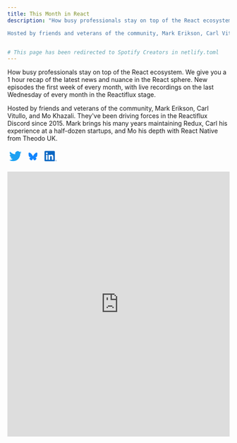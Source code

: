 ```yaml
---
title: This Month in React
description: "How busy professionals stay on top of the React ecosystem. We give you a 1 hour recap of the latest news and nuance in the React sphere. New episodes the first week of every month, with live recordings on the last Wednesday of every month in the Reactiflux stage.

Hosted by friends and veterans of the community, Mark Erikson, Carl Vitullo, and Mo Khazali. They've been driving forces in the Reactiflux Discord since 2015. Mark brings his many years maintaining Redux, Carl his experience at a half-dozen startups, and Mo his depth with React Native from Theodo UK."


# This page has been redirected to Spotify Creators in netlify.toml
---
```


How busy professionals stay on top of the React ecosystem. We give you a 1 hour recap of the latest news and nuance in the React sphere. New episodes the first week of every month, with live recordings on the last Wednesday of every month in the Reactiflux stage.

Hosted by friends and veterans of the community, Mark Erikson, Carl Vitullo, and Mo Khazali. They've been driving forces in the Reactiflux Discord since 2015. Mark brings his many years maintaining Redux, Carl his experience at a half-dozen startups, and Mo his depth with React Native from Theodo UK.

[<svg xmlns="http://www.w3.org/2000/svg" height="36px" width="36px" viewBox="-44.7 -60.55 387.41 363.29">
<path fill="#1da1f2" d="M93.72 242.19c112.46 0 173.96-93.17 173.96-173.96 0-2.65-.06-5.28-.17-7.9A124.34 124.34 0 0 0 298 28.67a121.9 121.9 0 0 1-35.12 9.62 61.36 61.36 0 0 0 26.89-33.81 122.62 122.62 0 0 1-38.83 14.84 61.15 61.15 0 0 0-104.19 55.76A173.6 173.6 0 0 1 20.75 11.18a60.98 60.98 0 0 0-8.28 30.73 61.1 61.1 0 0 0 27.2 50.9 60.69 60.69 0 0 1-27.68-7.65l-.01.78a61.16 61.16 0 0 0 49.05 59.93 61.22 61.22 0 0 1-16.12 2.16 60.84 60.84 0 0 1-11.5-1.1 61.2 61.2 0 0 0 57.12 42.46 122.65 122.65 0 0 1-75.94 26.17c-4.92 0-9.8-.28-14.58-.85a173.07 173.07 0 0 0 93.72 27.47"/>
</svg>](https://twitter.com/tmir_reactiflux) [<svg xmlns="http://www.w3.org/2000/svg" height="36px" width="36px" viewBox="0 0 1024 1024">
<path fill="#1185FE" d="M351 315c65 49 135 148 161 201 26-53 96-152 161-201 47-35 123-62 123 24 0 18-10 146-16 167-20 72-94 91-160 80 115 19 144 84 81 149-120 123-172-31-185-71-3-7-4-10-4-7 0-3-1 0-4 7-13 40-65 194-185 71-63-65-34-130 81-149-66 11-140-8-160-80-6-21-16-149-16-167 0-86 76-59 123-24Z"/>
</svg>](https://bsky.app/profile/thismonthinreact.bsky.social) [<svg xmlns="http://www.w3.org/2000/svg" height="36px" width="36px" viewBox="-11.49 -16.31 99.61 97.87">
<path fill="#0a66c2" d="M72.86 61.1a1.2 1.2 0 0 0 1.21-1.26c0-.9-.54-1.33-1.65-1.33h-1.8v4.71h.67v-2.05h.84l.02.02 1.29 2.03h.72l-1.39-2.1zm-.78-.46h-.78v-1.6h1c.5 0 1.1.09 1.1.76 0 .78-.6.84-1.32.84M55.2 55.2h-9.6V40.17c0-3.58-.07-8.2-5-8.2-5 0-5.76 3.9-5.76 7.94v15.3h-9.6V24.28h9.21v4.22h.13a10.1 10.1 0 0 1 9.1-5c9.72 0 11.52 6.4 11.52 14.73zM14.4 20.06a5.57 5.57 0 1 1 5.57-5.57 5.57 5.57 0 0 1-5.57 5.57m4.8 35.14h-9.6V24.3h9.6zM60 0H4.8A4.73 4.73 0 0 0 0 4.67v55.44a4.73 4.73 0 0 0 4.78 4.68H60a4.74 4.74 0 0 0 4.8-4.68V4.67A4.74 4.74 0 0 0 60 0"/>
<path fill="#0a66c2" d="M72.16 56.41a4.42 4.42 0 1 0 .09 0h-.09m0 8.33a3.87 3.87 0 1 1 3.81-3.94v.07a3.8 3.8 0 0 1-3.7 3.87h-.1"/>
</svg>](https://www.linkedin.com/company/reactiflux/posts/)

<iframe width="100%" height="600" frameborder="no" scrolling="no" seamless="" src="https://share.transistor.fm/e/this-month-in-react-f45926a9-c5e8-442d-b4b9-2e0923ef3e8d/playlist"></iframe>
